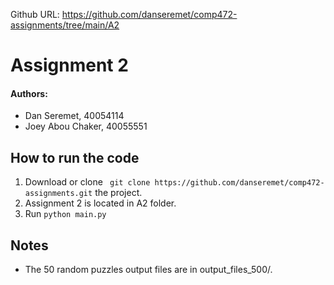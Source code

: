 Github URL: https://github.com/danseremet/comp472-assignments/tree/main/A2


# Assignment 2

#### Authors:
- Dan Seremet, 40054114
- Joey Abou Chaker, 40055551

## How to run the code

1. Download or clone ` git clone https://github.com/danseremet/comp472-assignments.git` the project.
2. Assignment 2 is located in A2 folder.
3. Run `python main.py`

## Notes
- The 50 random puzzles output files are in output_files_500/.
